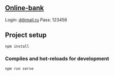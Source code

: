 ## [Online-bank](https://vue-online-bank-9feaf.web.app/)

Login: d@mail.ru
Pass: 123456

## Project setup

```
npm install
```

### Compiles and hot-reloads for development

```
npm run serve
